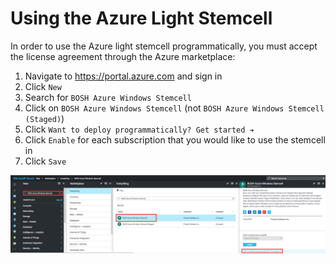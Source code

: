 # Using the Azure Light Stemcell

In order to use the Azure light stemcell programmatically, you must accept the license agreement through the Azure marketplace:

1. Navigate to https://portal.azure.com and sign in
1. Click `New`
1. Search for `BOSH Azure Windows Stemcell`
1. Click on `BOSH Azure Windows Stemcell` (not `BOSH Azure Windows Stemcell (Staged)`)
1. Click `Want to deploy programmatically? Get started ➔`
1. Click `Enable` for each subscription that you would like to use the stemcell in
1. Click `Save`

![Azure Marketplace](azure-marketplace.png)
